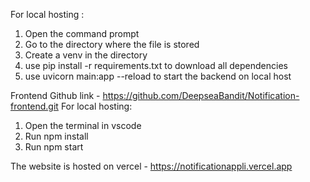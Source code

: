 For local hosting :
1. Open the command prompt
2. Go to the directory where the file is stored
3. Create a venv in the directory
4. use pip install -r requirements.txt to download all dependencies
5. use uvicorn main:app --reload to start the backend on local host

Frontend Github link - https://github.com/DeepseaBandit/Notification-frontend.git
For local hosting:
1. Open the terminal in vscode
2. Run npm install
3. Run npm start

The website is hosted on vercel - https://notificationappli.vercel.app